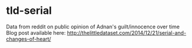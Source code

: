 # tld-serial
Data from reddit on public opinion of Adnan's guilt/innocence over time
Blog post available here: http://thelittledataset.com/2014/12/21/serial-and-changes-of-heart/
